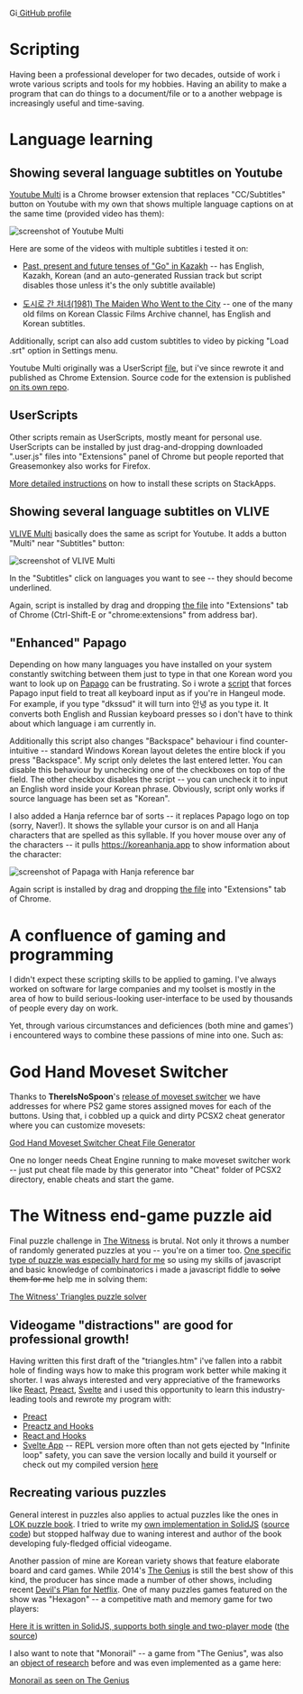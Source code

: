 <a href="https://github.com/azekeprofit"><img src="github.svg" alt="Github logo" style="width:1em"/> GitHub profile</a>

# Scripting

Having been a professional developer for two decades, outside of work i wrote various scripts and tools for my hobbies. Having an ability to make a program that can do things to a document/file or to a another webpage is increasingly useful and time-saving.

# Language learning
## Showing several language subtitles on Youtube
[Youtube Multi](https://chromewebstore.google.com/detail/youtube-multi-captions/mlkecnkjoepkpihbgdbglelggneafihm) is a Chrome browser extension that replaces "CC/Subtitles" button on Youtube with my own that shows multiple language captions on at the same time (provided video has them):

![screenshot of Youtube Multi](youtube%20multi.jpg)

Here are some of the videos with multiple subtitles i tested it on:

* [Past, present and future tenses of "Go" in Kazakh](https://www.youtube.com/watch?v=xRJKt67K4BA) -- has English, Kazakh, Korean (and an auto-generated Russian track but script disables those unless it's the only subtitle available)

* [도시로 간 처녀(1981) The Maiden Who Went to the City](https://www.youtube.com/watch?v=QHSN2HJiLIQ) -- one of the many old films on Korean Classic Films Archive channel, has English and Korean subtitles.

Additionally, script can also add custom subtitles to video by picking "Load .srt" option in Settings menu.

Youtube Multi originally was a UserScript [file](https://azekeprofit.github.io/youtube%20multi.user.js?raw=true), but i've since rewrote it and published as Chrome Extension. Source code for the extension is published [on its own repo](https://github.com/azekeprofit/youtube-multi).


## UserScripts

 Other scripts remain as UserScripts, mostly meant for personal use. UserScripts can be installed by just drag-and-dropping downloaded ".user.js" files into "Extensions" panel of Chrome but people reported that Greasemonkey also works for Firefox. 

[More detailed instructions](https://stackapps.com/tags/script/info) on how to install these scripts on StackApps.

## Showing several language subtitles on VLIVE

[VLIVE Multi](vlive%20multi.user.js?raw=true) basically does the same as script for Youtube. It adds a button "Multi" near "Subtitles" button:

![screenshot of VLIVE Multi](vlive%20multi.jpg)

In the "Subtitles" click on languages you want to see -- they should become underlined.

Again, script is installed by drag and dropping [the file](vlive%20multi.user.js?raw=true) into "Extensions" tab of Chrome (Ctrl-Shift-E or "chrome:extensions" from address bar).

## "Enhanced" Papago

Depending on how many languages you have installed on your system constantly switching between them just to type in that one Korean word you want to look up on [Papago](https://papago.naver.com) can be frustrating. So i wrote a [script](papago.user.js?raw=true) that forces Papago input field to treat all keyboard input as if you're in Hangeul mode. For example, if you type "dkssud" it will turn into 안녕 as you type it. It converts both English and Russian keyboard presses so i don't have to think about which language i am currently in.

Additionally this script also changes "Backspace" behaviour i find counter-intuitive -- standard Windows Korean layout deletes the entire block if you press "Backspace". My script only deletes the last entered letter. You can disable this behaviour by unchecking one of the checkboxes on top of the field. The other checkbox disables the script -- you can uncheck it to input an English word inside your Korean phrase. Obviously, script only works if source language has been set as "Korean".

I also added a Hanja refernce bar of sorts -- it replaces Papago logo on top (sorry, Naver!). It shows the syllable your cursor is on and all Hanja characters that are spelled as this syllable. If you hover mouse over any of the characters -- it pulls https://koreanhanja.app to show information about the character:

![screenshot of Papaga with Hanja reference bar](papago%20hanjabar.jpg)

Again script is installed by drag and dropping [the file](papago.user.js?raw=true) into "Extensions" tab of Chrome.


# A confluence of gaming and programming

I didn't expect these scripting skills to be applied to gaming. I've always worked on software for large companies and my toolset is mostly in the area of how to build serious-looking user-interface to be used by thousands of people every day on work.

Yet, through various circumstances and deficiences (both mine and games') i encountered ways to combine these passions of mine into one. Such as:

# God Hand Moveset Switcher

Thanks to **ThereIsNoSpoon**'s [release of moveset switcher](https://www.youtube.com/watch?v=Gu9XTfZCGTM) we have addresses for where PS2 game stores assigned moves for each of the buttons. Using that, i cobbled up a quick and dirty PCSX2 cheat generator where you can customize movesets:

[God Hand Moveset Switcher Cheat File Generator](GodHandMovesetSwitcher.htm)

One no longer needs Cheat Engine running to make moveset switcher work -- just put cheat file made by this generator into "Cheat" folder of PCSX2 directory, enable cheats and start the game.

# The Witness end-game puzzle aid

Final puzzle challenge in [The Witness](https://en.wikipedia.org/wiki/The_Witness_(2016_video_game)) is brutal. Not only it throws a number of randomly generated puzzles at you -- you're on a timer too. [One specific type of puzzle was especially hard for me](https://twitter.com/azeke1984/status/1157186715271991296) so using my skills of javascript and basic knowledge of combinatorics i made a javascript fiddle to ~~solve them for me~~ help me in solving them:

[The Witness' Triangles puzzle solver](triangles.htm)

## Videogame "distractions" are good for professional growth!

Having written this first draft of the "triangles.htm" i've fallen into a rabbit hole of finding ways how to make this program work better while making it shorter. I was always interested and very appreciative of the frameworks like [React](https://reactjs.com/), [Preact](https://preactjs.com/), [Svelte](https://svelte.dev/) and i used this opportunity to learn this industry-leading tools and rewrote my program with:

* [Preact](preact%20triangles.htm)
* [Preactz and Hooks](preactz%20hooks%20triangles.htm)
* [React and Hooks](react%20hooks%20triangles.htm)
* [Svelte App](https://svelte.dev/repl/1e5fea2ae76146f7a444bf551c0aee15) -- REPL version more often than not gets ejected by "Infinite loop" safety, you can save the version locally and build it yourself or check out my compiled version [here](svelte%20triangles%20compiled.html)

## Recreating various puzzles

General interest in puzzles also applies to actual puzzles like the ones in [LOK puzzle book](https://www.blazgracar.com/lok). I tried to write my [own implementation in SolidJS](https://azekeprofit.github.io/lok-solidjs/) ([source code](https://github.com/azekeprofit/lok-solidjs)) but stopped halfway due to waning interest and author of the book developing fuly-fledged official videogame.

Another passion of mine are Korean variety shows that feature elaborate board and card games. While 2014's [The Genius](https://baechusquad.download/the_genius/) is still the best show of this kind, the producer has since made a number of other shows, including recent [Devil's Plan for Netflix](https://www.netflix.com/title/81653386). One of many puzzles games featured on the show was "Hexagon" -- a competitive math and memory game for two players:

[Here it is written in SolidJS, supports both single and two-player mode](https://azekeprofit.github.io/hexagon-solidjs/) ([the source](https://github.com/azekeprofit/hexagon-solidjs))

I also want to note that "Monorail" -- a game from "The Genius", was also an [object of research](https://chaosatthesky.wordpress.com/2014/12/08/the-genius-by-a-skymins-mind-7/) before and was even implemented as a game here:

[Monorail as seen on The Genius](https://github.com/thefalc/monorail-the-game)
